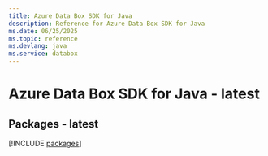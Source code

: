 ```yaml
---
title: Azure Data Box SDK for Java
description: Reference for Azure Data Box SDK for Java
ms.date: 06/25/2025
ms.topic: reference
ms.devlang: java
ms.service: databox
---
```

# Azure Data Box SDK for Java - latest
## Packages - latest
[!INCLUDE [packages](data-box-index.md)]